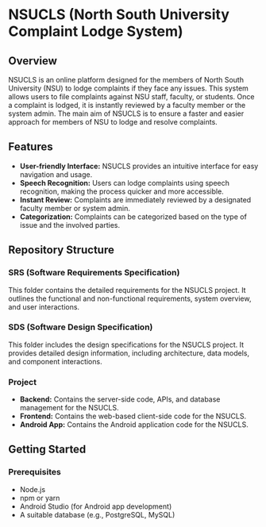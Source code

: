 # NSUCLS (North South University Complaint Lodge System)

## Overview

NSUCLS is an online platform designed for the members of North South University (NSU) to lodge complaints if they face any issues. This system allows users to file complaints against NSU staff, faculty, or students. Once a complaint is lodged, it is instantly reviewed by a faculty member or the system admin. The main aim of NSUCLS is to ensure a faster and easier approach for members of NSU to lodge and resolve complaints.

## Features

- **User-friendly Interface:** NSUCLS provides an intuitive interface for easy navigation and usage.
- **Speech Recognition:** Users can lodge complaints using speech recognition, making the process quicker and more accessible.
- **Instant Review:** Complaints are immediately reviewed by a designated faculty member or system admin.
- **Categorization:** Complaints can be categorized based on the type of issue and the involved parties.

## Repository Structure


### SRS (Software Requirements Specification)

This folder contains the detailed requirements for the NSUCLS project. It outlines the functional and non-functional requirements, system overview, and user interactions.

### SDS (Software Design Specification)

This folder includes the design specifications for the NSUCLS project. It provides detailed design information, including architecture, data models, and component interactions.

### Project

- **Backend:** Contains the server-side code, APIs, and database management for the NSUCLS.
- **Frontend:** Contains the web-based client-side code for the NSUCLS.
- **Android App:** Contains the Android application code for the NSUCLS.

## Getting Started

### Prerequisites

- Node.js
- npm or yarn
- Android Studio (for Android app development)
- A suitable database (e.g., PostgreSQL, MySQL)

